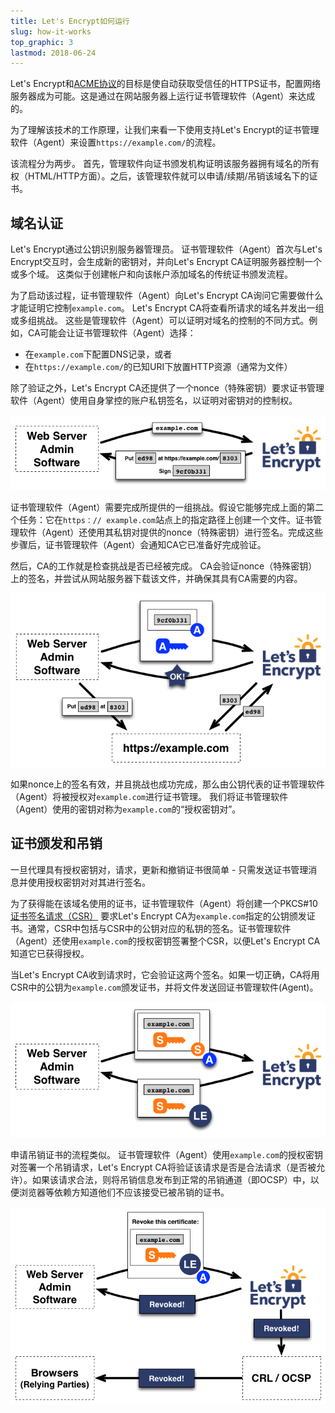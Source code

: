 ```yaml
---
title: Let's Encrypt如何运行
slug: how-it-works
top_graphic: 3
lastmod: 2018-06-24
---
```


Let's Encrypt和[ACME协议](https://ietf-wg-acme.github.io/acme/)的目标是使自动获取受信任的HTTPS证书，配置网络服务器成为可能。这是通过在网站服务器上运行证书管理软件（Agent）来达成的。

为了理解该技术的工作原理，让我们来看一下使用支持Let's Encrypt的证书管理软件（Agent）来设置`https://example.com/`的流程。

该流程分为两步。 首先，管理软件向证书颁发机构证明该服务器拥有域名的所有权（HTML/HTTP方面）。之后，该管理软件就可以申请/续期/吊销该域名下的证书。

## 域名认证

Let's Encrypt通过公钥识别服务器管理员。 证书管理软件（Agent）首次与Let's Encrypt交互时，会生成新的密钥对，并向Let's Encrypt CA证明服务器控制一个或多个域。 这类似于创建帐户和向该帐户添加域名的传统证书颁发流程。

为了启动该过程，证书管理软件（Agent）向Let's Encrypt CA询问它需要做什么才能证明它控制`example.com`。 Let's Encrypt CA将查看所请求的域名并发出一组或多组挑战。 这些是管理软件（Agent）可以证明对域名的控制的不同方式。例如，CA可能会让证书管理软件（Agent）选择： 
* 在`example.com`下配置DNS记录，或者
* 在`https://example.com/`的已知URI下放置HTTP资源（通常为文件）

除了验证之外，Let's Encrypt CA还提供了一个nonce（特殊密钥）要求证书管理软件（Agent）使用自身掌控的账户私钥签名，以证明对密钥对的控制权。

<div class="howitworks-figure">
<img alt="请求挑战以验证example.com所有权"
     src="/images/howitworks_challenge.png"/>
</div>

证书管理软件（Agent）需要完成所提供的一组挑战。假设它能够完成上面的第二个任务：它在`https：// example.com`站点上的指定路径上创建一个文件。证书管理软件（Agent）还使用其私钥对提供的nonce（特殊密钥）进行签名。完成这些步骤后，证书管理软件（Agent）会通知CA它已准备好完成验证。

然后，CA的工作就是检查挑战是否已经被完成。 CA会验证nonce（特殊密钥）上的签名，并尝试从网站服务器下载该文件，并确保其具有CA需要的内容。

<div class="howitworks-figure">
<img alt="请求代表example.com完成授权"
     src="/images/howitworks_authorization.png"/>
</div>

如果nonce上的签名有效，并且挑战也成功完成，那么由公钥代表的证书管理软件（Agent）将被授权对`example.com`进行证书管理。 我们将证书管理软件（Agent）使用的密钥对称为`example.com`的“授权密钥对”。


## 证书颁发和吊销

一旦代理具有授权密钥对，请求，更新和撤销证书很简单 - 只需发送证书管理消息并使用授权密钥对对其进行签名。

为了获得能在该域名使用的证书，证书管理软件（Agent）将创建一个PKCS#10[证书签名请求（CSR）](https://tools.ietf.org/html/rfc2986) 要求Let's Encrypt CA为`example.com`指定的公钥颁发证书。通常，CSR中包括与CSR中的公钥对应的私钥的签名。证书管理软件（Agent）还使用`example.com`的授权密钥签署整个CSR，以便Let's Encrypt CA知道它已获得授权。

当Let's Encrypt CA收到请求时，它会验证这两个签名。如果一切正确，CA将用CSR中的公钥为`example.com`颁发证书，并将文件发送回证书管理软件(Agent)。

<div class="howitworks-figure">
<img alt="为example.com申请证书"
     src="/images/howitworks_certificate.png"/>
</div>

申请吊销证书的流程类似。 证书管理软件（Agent）使用`example.com`的授权密钥对签署一个吊销请求，Let's Encrypt CA将验证该请求是否是合法请求（是否被允许）。如果该请求合法，则将吊销信息发布到正常的吊销通道（即OCSP）中，以便浏览器等依赖方知道他们不应该接受已被吊销的证书。

<div class="howitworks-figure">
<img alt="申请吊销example.com的证书流程"
     src="/images/howitworks_revocation.png"/>
</div>


